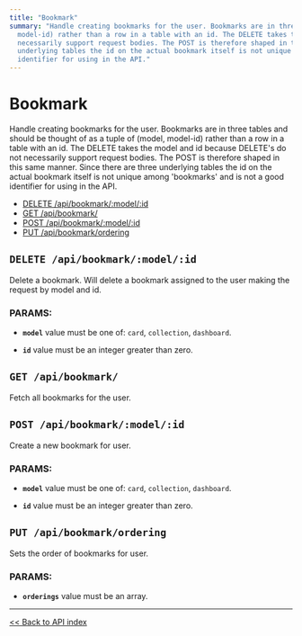 ```yaml
---
title: "Bookmark"
summary: "Handle creating bookmarks for the user. Bookmarks are in three tables and should be thought of as a tuple of (model,
  model-id) rather than a row in a table with an id. The DELETE takes the model and id because DELETE's do not
  necessarily support request bodies. The POST is therefore shaped in this same manner. Since there are three
  underlying tables the id on the actual bookmark itself is not unique among 'bookmarks' and is not a good
  identifier for using in the API."
---
```


# Bookmark

Handle creating bookmarks for the user. Bookmarks are in three tables and should be thought of as a tuple of (model,
  model-id) rather than a row in a table with an id. The DELETE takes the model and id because DELETE's do not
  necessarily support request bodies. The POST is therefore shaped in this same manner. Since there are three
  underlying tables the id on the actual bookmark itself is not unique among 'bookmarks' and is not a good
  identifier for using in the API.

  - [DELETE /api/bookmark/:model/:id](#delete-apibookmarkmodelid)
  - [GET /api/bookmark/](#get-apibookmark)
  - [POST /api/bookmark/:model/:id](#post-apibookmarkmodelid)
  - [PUT /api/bookmark/ordering](#put-apibookmarkordering)

## `DELETE /api/bookmark/:model/:id`

Delete a bookmark. Will delete a bookmark assigned to the user making the request by model and id.

### PARAMS:

*  **`model`** value must be one of: `card`, `collection`, `dashboard`.

*  **`id`** value must be an integer greater than zero.

## `GET /api/bookmark/`

Fetch all bookmarks for the user.

## `POST /api/bookmark/:model/:id`

Create a new bookmark for user.

### PARAMS:

*  **`model`** value must be one of: `card`, `collection`, `dashboard`.

*  **`id`** value must be an integer greater than zero.

## `PUT /api/bookmark/ordering`

Sets the order of bookmarks for user.

### PARAMS:

*  **`orderings`** value must be an array.

---

[<< Back to API index](../api-documentation.md)